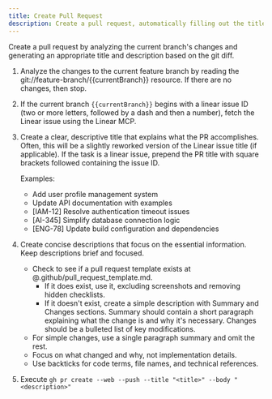 ```yaml
---
title: Create Pull Request
description: Create a pull request, automatically filling out the title and description
---
```


<!-- TODO: This can be converted into a tool once Claude Code supports sampling.-->

Create a pull request by analyzing the current branch's changes and generating an appropriate title and description based on the git diff.

1. Analyze the changes to the current feature branch by reading the git://feature-branch/{{currentBranch}} resource. If there are no changes, then stop.

2. If the current branch `{{currentBranch}}` begins with a linear issue ID (two or more letters, followed by a dash and then a number), fetch the Linear issue using the Linear MCP.

3. Create a clear, descriptive title that explains what the PR accomplishes. Often, this will be a slightly reworked version of the Linear issue title (if applicable). If the task is a linear issue, prepend the PR title with square brackets followed containing the issue ID.

   Examples:

   - Add user profile management system
   - Update API documentation with examples
   - [IAM-12] Resolve authentication timeout issues
   - [AI-345] Simplify database connection logic
   - [ENG-78] Update build configuration and dependencies

4. Create concise descriptions that focus on the essential information. Keep descriptions brief and focused.

   - Check to see if a pull request template exists at @.github/pull_request_template.md. 
     - If it does exist, use it, excluding screenshots and removing hidden checklists. 
     - If it doesn't exist, create a simple description with Summary and Changes sections. Summary should contain a short paragraph explaining what the change is and why it's necessary. Changes should be a bulleted list of key modifications.
   - For simple changes, use a single paragraph summary and omit the rest.
   - Focus on what changed and why, not implementation details.
   - Use backticks for code terms, file names, and technical references.

5. Execute `gh pr create --web --push --title "<title>" --body "<description>"`
